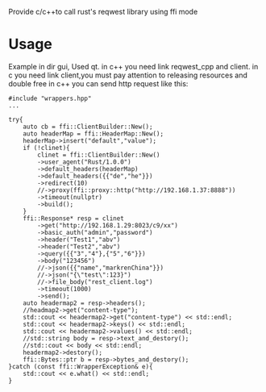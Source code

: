 Provide c/c++to call rust's reqwest library using ffi mode

# Usage
Example in dir gui, Used qt.
in c++ you need link reqwest_cpp and client.
in c you need link client,you must pay attention to releasing resources and double free
in c++ you can send http request like this:
```
#include "wrappers.hpp"
...

try{
    auto cb = ffi::ClientBuilder::New();
    auto headerMap = ffi::HeaderMap::New();
    headerMap->insert("default","value");
    if (!clinet){
        clinet = ffi::ClientBuilder::New()
        ->user_agent("Rust/1.0.0")
        ->default_headers(headerMap)
        ->default_headers({{"de","he"}})
        ->redirect(10)
        //->proxy(ffi::proxy::http("http://192.168.1.37:8888"))
        ->timeout(nullptr)
        ->build();
    }
    ffi::Response* resp = clinet
        ->get("http://192.168.1.29:8023/c9/xx")
        ->basic_auth("admin","password")
        ->header("Test1","abv")
        ->header("Test2","abv")
        ->query({{"3","4"},{"5","6"}})
        ->body("123456")
        //->json({{"name","markrenChina"}})
        //->json("{\"test\":123}")
        //->file_body("rest_client.log")
        ->timeout(1000)
        ->send();
    auto headermap2 = resp->headers();
    //headmap2->get("content-type");
    std::cout << headermap2->get("content-type") << std::endl;
    std::cout << headermap2->keys() << std::endl;
    std::cout << headermap2->values() << std::endl;
    //std::string body = resp->text_and_destory();
    //std::cout << body << std::endl;
    headermap2->destory();
    ffi::Bytes::ptr b = resp->bytes_and_destory();
}catch (const ffi::WrapperException& e){
    std::cout << e.what() << std::endl;
}
```

